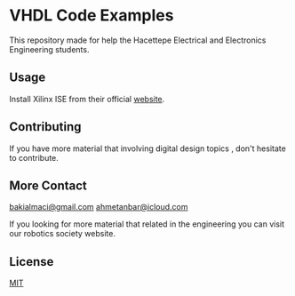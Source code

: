 # VHDL Code Examples

This repository made for help the Hacettepe Electrical and Electronics Engineering students.

## Usage
Install Xilinx ISE from their official [website](http://www.xilinx.com).

## Contributing
If you have more material that involving digital design topics , don't hesitate to contribute.

## More Contact
bakialmaci@gmail.com
ahmetanbar@icloud.com

If you looking for more material that related in the engineering you can visit our robotics society website.


## License
[MIT](https://choosealicense.com/licenses/mit/)
